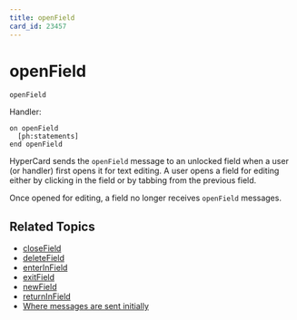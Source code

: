 ```yaml
---
title: openField
card_id: 23457
---
```


# openField

```
openField
```

Handler:

```
on openField
  [ph:statements]
end openField
```

HyperCard sends the `openField` message to an unlocked field when a user (or handler) first opens it for text editing. A user opens a field for editing either by clicking in the field or by tabbing from the previous field.

Once opened for editing, a field no longer receives `openField` messages. 

## Related Topics

* [closeField](/HyperTalkReference/systemmessages/closeField)
* [deleteField](/HyperTalkReference/systemmessages/deleteField)
* [enterInField](/HyperTalkReference/commands/enterInField)
* [exitField](/HyperTalkReference/systemmessages/exitField)
* [newField](/HyperTalkReference/systemmessages/newField)
* [returnInField](/HyperTalkReference/commands/returnInField)
* [Where messages are sent initially](/HyperTalkReference/systemmessages/Where-messages-are-sent-initially)
